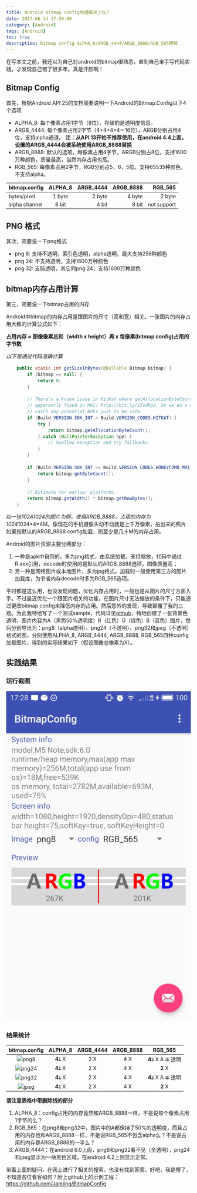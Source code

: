 ```yaml
---
title: Android bitmap config你理解对了吗？
date: 2017-06-14 17:50:00
category: [Android]
tags: [Android]
toc: true
description: Bitmap config ALPHA_8/ARGB_4444/ARGB_8888/RGB_565理解
---
```


在写本文之前，我还以为自己对android的bitmap很熟悉，直到自己亲手写代码实践，才发现自己错了很多年。真是汗颜啊！

<!-- more -->

## Bitmap Config
首先，根据Android API 25的文档简要说明一下Android的Bitmap.Config以下4个选项

- ALPHA_8: 每个像素占用1字节（8位），存储的是透明度信息。
- ARGB_4444: 每个像素占用2字节（4+4+4+4＝16位），ARGB分别占用4位，支持alpha通道。
 **注：从API 13开始不推荐使用，在android 4.4上面，设置的ARGB_4444会被系统使用ARGB_8888替换**
- ARGB_8888: 默认的选项，每像素占用4字节，ARGB分别占8位，支持1600万种颜色，质量最高，当然内存占用也高。
- RGB_565: 每像素占用2字节，RGB分别占5，6，5位。支持65535种颜色，不支持alpha。

| bitmap.config        | ALPHA_8          | ARGB_4444  | ARGB_8888| RGB_565|
| ------------- |:-------------:| -----:|----:|----:|
| bytes/pixel      | 1 byte | 2 byte | 4 byte | 2 byte|
| alpha channel      | 8 bit| 4 bit | 8 bit | not support|

## PNG 格式
其次，简要说一下png格式

- png 8: 支持不透明，索引色透明，alpha透明，最大支持256种颜色
- png 24: 不支持透明，支持1600万种颜色
- png 32: 支持透明，其它同png 24，支持1600万种颜色

## bitmap内存占用计算
第三，简要说一下bitmap占用的内存

Android中bitmap的内存占用是跟图片的尺寸（高和宽）相关。一张图片的内存占用大致的计算公式如下：

**占用内存 = 图像像素总和（width x height）再 x 每像素(bitmap config)占用的字节数**

*以下是通过代码准确计算*
```java
    public static int getSizeInBytes(@Nullable Bitmap bitmap) {
        if (bitmap == null) {
            return 0;
        }

        // There's a known issue in KitKat where getAllocationByteCount() can throw an NPE. This was
        // apparently fixed in MR1: http://bit.ly/1IvdRpd. So we do a version check here, and
        // catch any potential NPEs just to be safe.
        if (Build.VERSION.SDK_INT > Build.VERSION_CODES.KITKAT) {
            try {
                return bitmap.getAllocationByteCount();
            } catch (NullPointerException npe) {
                // Swallow exception and try fallbacks.
            }
        }

        if (Build.VERSION.SDK_INT >= Build.VERSION_CODES.HONEYCOMB_MR1) {
            return bitmap.getByteCount();
        }

        // Estimate for earlier platforms.
        return bitmap.getWidth() * bitmap.getRowBytes();
    }
```

以一张1024*1024的图片为例，使用ARGB_8888，占用的内存为1024*1024*4=4M。像现在的手机摄像头动不动就是上千万像素，拍出来的照片如果按默认的ARGB_8888 config加载，则至少是几十M的内存占用。

Android的图片资源主要分两部分：

1. 一种是apk中自带的，多为png格式，由系统加载，支持缩放，代码中通过R.xxx引用，decode时使用的是默认的ARGB_8888选项，图像质量高；
2. 另一种是网络图片或本地图片，多为jpg格式，加载时一般使用第三方的图片加载库，为节省内存decode时多为RGB_565选项。

平时都是这么用，也没发现问题，优化内存占用时，一般也是从图片的尺寸方面入手。不过最近优化一个跟图片相关的功能，在图片尺寸无法缩放的条件下，只能通过更改bitmap config来降低内存的占用。然后意外的发现，导致颠覆了我的三观。为此我特地写了一个测试sample，代码详见[github](https://github.com/Jamling/BitmapConfig)，特地创建了一张背景色透明，图片内容为A（黑色50%透明度）R（红色）G（绿色）B（蓝色）图片，然后分别导出为：png8（alpha透明）、png24（不透明）、png32和jpeg（不透明）格式的图，分别使用ALPHA_8, ARGB_4444, ARGB_8888, RGB_565四种config加载图片，得到的实际结果如下（假设图像总像素为X）。

## 实践结果

### 运行截图
![screenshot][1]

### 结果统计

| bitmap.config | ALPHA_8 | ARGB_4444  | ARGB_8888| RGB_565|
| :-------------: |:-------------:|:-----:|:----:|:----:|
|![][2]png8   |**4**~~`1`~~ X|2 X|4 X|**4**~~`2`~~ X A ~~`不`~~ 透明|
|![][3]png24 |**4**~~`1`~~ X|2 X|4 X|**2** X|
|![][4]png32 |**4**~~`1`~~ X|2 X|4 X|**4**~~`2`~~ X A ~~`不`~~ 透明|
|![][5]jpeg    |**4**~~`1`~~ X|2 X|4 X|**2** X|

**请注意表格中带删除线的部分**

1. ALPHA_8：config占用的内存竟然和ARGB_8888一样，不是说每个像素占用1字节的么？
2. RGB_565：在png8和png32中，图片中的A都保持了50%的透明度，而且占用的内存也和ARGB_8888一样，不是说RGB_565不包含alpha么？不是说占用的内存是ARGB_8888的一半么？
3. ARGB_4444：在android 6.0上面，png8和png32看不见（全透明），png24和jpeg显示为一块黑色区域，在android 4.2上则显示正常。

带着上面的疑问，在网上进行了相关的搜索，也没有找到答案。好吧，我是懵了，不知道各位看客如何？附上github上的示例工程：https://github.com/Jamling/BitmapConfig

[1]: https://raw.githubusercontent.com/Jamling/BitmapConfig/master/screenshot.jpg
[2]: https://raw.githubusercontent.com/Jamling/BitmapConfig/master/app/src/main/res/mipmap-xhdpi/png8.png
[3]: https://raw.githubusercontent.com/Jamling/BitmapConfig/master/app/src/main/res/mipmap-xhdpi/png24.png
[4]: https://raw.githubusercontent.com/Jamling/BitmapConfig/master/app/src/main/res/mipmap-xhdpi/png32.png
[5]: https://raw.githubusercontent.com/Jamling/BitmapConfig/master/app/src/main/res/mipmap-xhdpi/jpeg_80.jpg
